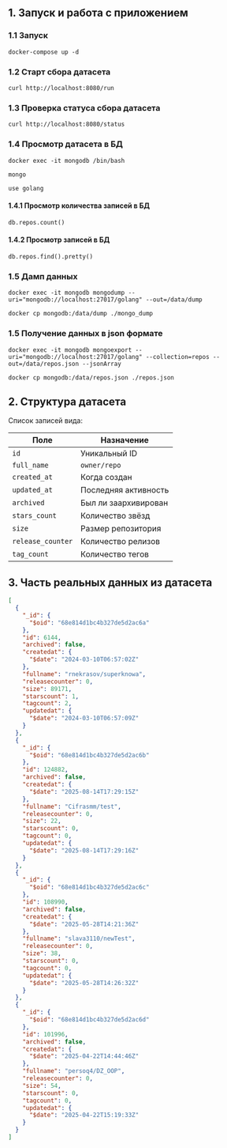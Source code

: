 ## 1. Запуск и работа с приложением

### 1.1 Запуск
`docker-compose up -d`

### 1.2 Старт сбора датасета
`curl http://localhost:8080/run`

### 1.3 Проверка статуса сбора датасета
`curl http://localhost:8080/status`

### 1.4 Просмотр датасета в БД
`docker exec -it mongodb /bin/bash`

`mongo`

`use golang`

#### 1.4.1 Просмотр количества записей в БД

`db.repos.count()`

#### 1.4.2 Просмотр записей в БД

`db.repos.find().pretty()`

### 1.5 Дамп данных
`docker exec -it mongodb mongodump --uri="mongodb://localhost:27017/golang" --out=/data/dump`

`docker cp mongodb:/data/dump ./mongo_dump`

### 1.5 Получение данных в json формате
`docker exec -it mongodb mongoexport --uri="mongodb://localhost:27017/golang" --collection=repos --out=/data/repos.json --jsonArray`

`docker cp mongodb:/data/repos.json ./repos.json`

## 2. Структура датасета

Список записей вида:

| Поле              | Назначение           |
|-------------------|----------------------|
| `id`              | Уникальный ID        |
| `full_name`       | `owner/repo`         |
| `created_at`      | Когда создан         |
| `updated_at`      | Последняя активность |
| `archived`        | Был ли заархивирован |
| `stars_count`     | Количество звёзд     |
| `size`            | Размер репозитория   |
| `release_counter` | Количество релизов   |
| `tag_count`       | Количество тегов     |

## 3. Часть реальных данных из датасета

```json
[
  {
    "_id": {
      "$oid": "68e814d1bc4b327de5d2ac6a"
    },
    "id": 6144,
    "archived": false,
    "createdat": {
      "$date": "2024-03-10T06:57:02Z"
    },
    "fullname": "rnekrasov/superknowa",
    "releasecounter": 0,
    "size": 89171,
    "starscount": 1,
    "tagcount": 2,
    "updatedat": {
      "$date": "2024-03-10T06:57:09Z"
    }
  },
  {
    "_id": {
      "$oid": "68e814d1bc4b327de5d2ac6b"
    },
    "id": 124882,
    "archived": false,
    "createdat": {
      "$date": "2025-08-14T17:29:15Z"
    },
    "fullname": "Cifrasmm/test",
    "releasecounter": 0,
    "size": 22,
    "starscount": 0,
    "tagcount": 0,
    "updatedat": {
      "$date": "2025-08-14T17:29:16Z"
    }
  },
  {
    "_id": {
      "$oid": "68e814d1bc4b327de5d2ac6c"
    },
    "id": 108990,
    "archived": false,
    "createdat": {
      "$date": "2025-05-28T14:21:36Z"
    },
    "fullname": "slava3110/newTest",
    "releasecounter": 0,
    "size": 38,
    "starscount": 0,
    "tagcount": 0,
    "updatedat": {
      "$date": "2025-05-28T14:26:32Z"
    }
  },
  {
    "_id": {
      "$oid": "68e814d1bc4b327de5d2ac6d"
    },
    "id": 101996,
    "archived": false,
    "createdat": {
      "$date": "2025-04-22T14:44:46Z"
    },
    "fullname": "persoq4/DZ_OOP",
    "releasecounter": 0,
    "size": 54,
    "starscount": 0,
    "tagcount": 0,
    "updatedat": {
      "$date": "2025-04-22T15:19:33Z"
    }
  }
]
```
